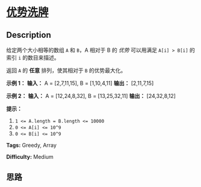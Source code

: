 # [优势洗牌][title]

## Description

给定两个大小相等的数组 `A` 和 `B`，A 相对于 B 的 _优势_ 可以用满足 `A[i] > B[i]` 的索引 `i` 的数目来描述。

返回 `A` 的 **任意** 排列，使其相对于 `B` 的优势最大化。



**示例 1：**
            **输入：** A = [2,7,11,15], B = [1,10,4,11]    **输出：** [2,11,7,15]    

**示例 2：**
            **输入：** A = [12,24,8,32], B = [13,25,32,11]    **输出：** [24,32,8,12]    



**提示：**

  1. `1 <= A.length = B.length <= 10000`
  2. `0 <= A[i] <= 10^9`
  3. `0 <= B[i] <= 10^9`


**Tags:** Greedy, Array

**Difficulty:** Medium

## 思路

[title]: https://leetcode-cn.com/problems/advantage-shuffle
